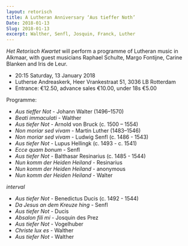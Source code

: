 ```yaml
---
layout: retorisch
title: A Lutheran Anniversary ‘Aus tieffer Noth’
Date: 2018-01-13
Slug: 2018-01-13
excerpt: Walther, Senfl, Josquin, Franck, Luther
---
```


_Het Retorisch Kwartet_ will perform a programme of Lutheran music in Alkmaar, with guest musicians Raphael Schulte, Margo Fontijne, Carine Blanken and Iris de Leur.

* 20:15 Saturday, 13 January 2018
* Lutherse Andreaskerk, Heer Vrankestraat 51, 3036 LB Rotterdam
* Entrance: €12.50, advance sales €10.00, under 18s €5.00

Programme:

* _Aus tieffer Not_ - Johann Walter (1496–1570)
* _Beati immaculati_ - Walther
* _Aus tiefer Not_ - Arnold von Bruck (c. 1500 – 1554)
* _Non moriar sed vivam_ - Martin Luther (1483–1546)
* _Non moriar sed vivam_ - Ludwig Senfl (c. 1486 - 1543)
* _Aus tiefer Not_ - Lupus Hellingk (c. 1493 - c. 1541)
* _Ecce quam bonum_ - Senfl
* _Aus tiefer Not_ - Balthasar Resinarius (c. 1485 - 1544)
* _Nun komm der Heiden Heiland_ - Resinarius
* _Nun komm der Heiden Heiland_ - anonymous
* _Nun komm der Heiden Heiland_ - Walter

_interval_

* _Aus tiefer Not_ - Benedictus Ducis (c. 1492 - 1544)
* _Da Jesus an dem Kreuze hing_ - Senfl
* _Aus tiefer Not_ - Ducis
* _Absalon fili mi_ - Josquin des Prez
* _Aus tiefer Not_ - Vogelhuber
* _Christe lux es_ - Walther
* _Aus tiefer Not_ - Walther
